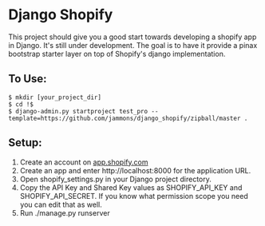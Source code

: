 Django Shopify
=====================

This project should give you a good start towards developing a shopify app in Django. It's still under development. The goal is to have it provide a pinax bootstrap starter layer on top of Shopify's django implementation.

To Use:
--------

    $ mkdir [your_project_dir]
    $ cd !$
    $ django-admin.py startproject test_pro --template=https://github.com/jammons/django_shopify/zipball/master .


Setup:
--------

1. Create an account on [app.shopify.com](https://app.shopify.com/services/partners/auth/login)
1. Create an app and enter http://localhost:8000 for the application URL.
1. Open shopify_settings.py in your Django project directory.
1. Copy the API Key and Shared Key values as SHOPIFY_API_KEY and SHOPIFY_API_SECRET. If you know what permission scope you need you can edit that as well.
1. Run ./manage.py runserver
